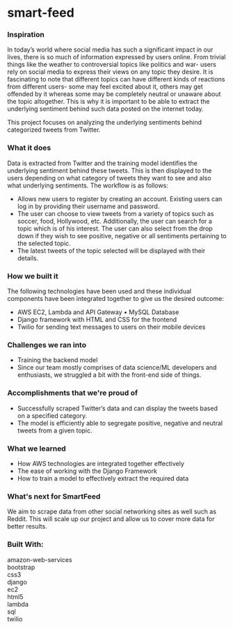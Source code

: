 # smart-feed

### Inspiration
In today’s world where social media has such a significant impact in our lives, there is so much of information expressed by users online. From trivial things like the weather to controversial topics like politics and war- users rely on social media to express their views on any topic they desire. It is fascinating to note that different topics can have different kinds of reactions from different users- some may feel excited about it, others may get offended by it whereas some may be completely neutral or unaware about the topic altogether. This is why it is important to be able to extract the underlying sentiment behind such data posted on the internet today.

This project focuses on analyzing the underlying sentiments behind categorized tweets from Twitter.

### What it does
Data is extracted from Twitter and the training model identifies the underlying sentiment behind these tweets. This is then displayed to the users depending on what category of tweets they want to see and also what underlying sentiments. The workflow is as follows: 
- Allows new users to register by creating an account. Existing users can log in by providing their username and password. 
- The user can choose to view tweets from a variety of topics such as soccer, food, Hollywood, etc. Additionally, the user can search for a topic which is of his interest. The user can also select from the drop down if they wish to see positive, negative or all sentiments pertaining to the selected topic.
- The latest tweets of the topic selected will be displayed with their details.

### How we built it
The following technologies have been used and these individual components have been integrated together to give us the desired outcome: 
- AWS EC2, Lambda and API Gateway • MySQL Database 
- Django framework with HTML and CSS for the frontend 
- Twilio for sending text messages to users on their mobile devices

### Challenges we ran into
- Training the backend model
- Since our team mostly comprises of data science/ML developers and enthusiasts, we struggled a bit with the front-end side of things.

### Accomplishments that we're proud of
- Successfully scraped Twitter’s data and can display the tweets based on a specified category. 
- The model is efficiently able to segregate positive, negative and neutral tweets from a given topic.

### What we learned
- How AWS technologies are integrated together effectively
- The ease of working with the Django Framework
- How to train a model to effectively extract the required data

### What's next for SmartFeed
We aim to scrape data from other social networking sites as well such as Reddit. This will scale up our project and allow us to cover more data for better results.

### Built With:
amazon-web-services<br />
bootstrap<br />
css3<br />
django<br />
ec2<br />
html5<br />
lambda<br />
sql<br />
twilio<br />
